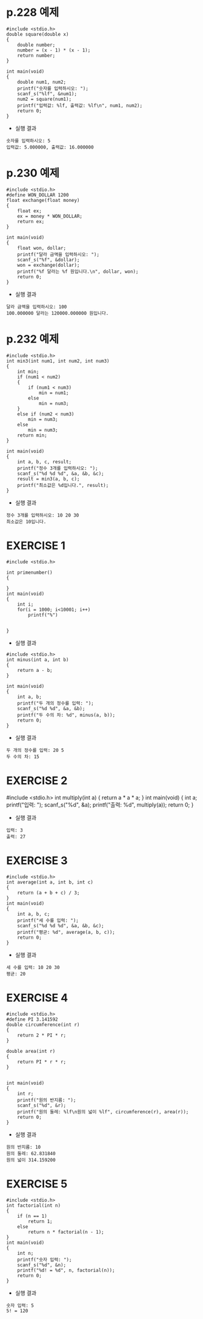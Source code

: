# p.228 예제
```
#include <stdio.h>
double square(double x)
{
	double number;
	number = (x - 1) * (x - 1);
	return number;
}

int main(void)
{
	double num1, num2;
	printf("숫자를 입력하시오: ");
	scanf_s("%lf", &num1);
	num2 = square(num1);
	printf("입력값: %lf, 출력값: %lf\n", num1, num2);
	return 0;
}
```

- 실행 결과
```
숫자를 입력하시오: 5
입력값: 5.000000, 출력값: 16.000000
```

# p.230 예제
```
#include <stdio.h>
#define WON_DOLLAR 1200
float exchange(float money)
{
	float ex;
	ex = money * WON_DOLLAR;
	return ex;
}

int main(void)
{
	float won, dollar;
	printf("달라 금액을 입력하시오: ");
	scanf_s("%f", &dollar);
	won = exchange(dollar);
	printf("%f 달라는 %f 원입니다.\n", dollar, won);
	return 0;
}
```

- 실행 결과
```
달라 금액을 입력하시오: 100
100.000000 달라는 120000.000000 원입니다.
```

# p.232 예제
```
#include <stdio.h>
int min3(int num1, int num2, int num3)
{
	int min;
	if (num1 < num2)
	{
		if (num1 < num3)
			min = num1;
		else
			min = num3;
	}
	else if (num2 < num3)
		min = num3;
	else
		min = num3;
	return min;
}

int main(void)
{
	int a, b, c, result;
	printf("정수 3개를 입력하시오: ");
	scanf_s("%d %d %d", &a, &b, &c);
	result = min3(a, b, c);
	printf("최소값은 %d입니다.", result);
}
```

- 실행 결과
```
정수 3개를 입력하시오: 10 20 30
최소값은 10입니다.
```

# EXERCISE 1
```
#include <stdio.h>

int primenumber()
{

}
int main(void)
{
	int i;
	for(i = 1000; i<10001; i++)
		printf("%")


}
```

- 실행 결과
```
#include <stdio.h>
int minus(int a, int b)
{
	return a - b;
}

int main(void)
{
	int a, b;
	printf("두 개의 정수를 입력: ");
	scanf_s("%d %d", &a, &b);
	printf("두 수의 차: %d", minus(a, b));
	return 0;
}
```

- 실행 결과
```
두 개의 정수를 입력: 20 5
두 수의 차: 15
```

# EXERCISE 2

#include <stdio.h>
int multiply(int a)
{
	return a * a * a;
}
int main(void)
{
	int a;
	printf("입력: ");
	scanf_s("%d", &a);
	printf("출력: %d", multiply(a));
	return 0;
}
- 실행 결과
```
입력: 3
출력: 27
````

# EXERCISE 3

```
#include <stdio.h>
int average(int a, int b, int c)
{
	return (a + b + c) / 3;
}
int main(void)
{
	int a, b, c;
	printf("세 수를 입력: ");
	scanf_s("%d %d %d", &a, &b, &c);
	printf("평균: %d", average(a, b, c));
	return 0;
}
```

- 실행 결과
```
세 수를 입력: 10 20 30
평균: 20
```

# EXERCISE 4

```
#include <stdio.h>
#define PI 3.141592
double circumference(int r)
{
	return 2 * PI * r;
}

double area(int r)
{
	return PI * r * r;
}


int main(void)
{
	int r;
	printf("원의 반지름: ");
	scanf_s("%d", &r);
	printf("원의 둘레: %lf\n원의 넓이 %lf", circumference(r), area(r));
	return 0;
}
```

- 실행 결과
```
원의 반지름: 10
원의 둘레: 62.831840
원의 넓이 314.159200
```

# EXERCISE 5
```
#include <stdio.h>
int factorial(int n)
{
	if (n == 1)
		return 1;
	else
		return n * factorial(n - 1);
}
int main(void)
{
	int n;
	printf("숫자 입력: ");
	scanf_s("%d", &n);
	printf("%d! = %d", n, factorial(n));
	return 0;
}
```

- 실행 결과
```
숫자 입력: 5
5! = 120
```

